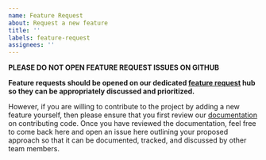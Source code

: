 ```yaml
---
name: Feature Request
about: Request a new feature
title: ''
labels: feature-request
assignees: ''
---
```


**PLEASE DO NOT OPEN FEATURE REQUEST ISSUES ON GITHUB**

**Feature requests should be opened on our dedicated [feature request](https://features.veso.tv/) hub so they can be appropriately discussed and prioritized.**

However, if you are willing to contribute to the project by adding a new feature yourself, then please ensure that you first review our [documentation](https://docs.veso.tv/general/contributing/development.html) on contributing code. Once you have reviewed the documentation, feel free to come back here and open an issue here outlining your proposed approach so that it can be documented, tracked, and discussed by other team members.

